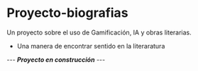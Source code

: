 # Proyecto-biografias
Un proyecto sobre el uso de Gamificación, IA y obras literarias. 

  - Una manera de encontrar sentido en la literaratura

--- ***Proyecto en construcción*** --- 
